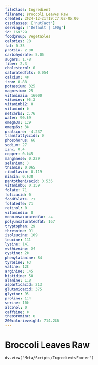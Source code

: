 ```yaml
---
fileClass: Ingredient
filename: Broccoli Leaves Raw
created: 2024-12-21T19:27:02-06:00
cssclasses: ['nutFact']
servings: ['Default | 100g']
id: 169329
foodgroup: Vegetables
calories: 28
fat: 0.35
protein: 2.98
carbohydrate: 5.06
sugars: 1.48
fiber: 2.3
cholesterol: 0
saturatedfats: 0.054
calcium: 48
iron: 0.88
potassium: 325
magnesium: 25
vitaminaiu: 16000
vitaminc: 93.2
vitaminb12: 0
vitamind: 0
netcarbs: 2.76
water: 90.69
omega3s: 129
omega6s: 38
pralscore: -4.237
transfattyacids: 0
phosphorus: 66
sodium: 27
zinc: 0.4
copper: 0.045
manganese: 0.229
selenium: 3
thiamin: 0.065
riboflavin: 0.119
niacin: 0.638
pantothenicacid: 0.535
vitaminb6: 0.159
folate: 71
folicacid: 0
foodfolate: 71
folatedfe: 71
retinol: 0
vitamindiu: 0
monounsaturatedfat: 24
polyunsaturatedfat: 167
tryptophan: 29
threonine: 91
isoleucine: 109
leucine: 131
lysine: 141
methionine: 34
cystine: 20
phenylalanine: 84
tyrosine: 63
valine: 128
arginine: 145
histidine: 50
alanine: 118
asparticacid: 213
glutamicacid: 375
glycine: 95
proline: 114
serine: 100
alcohol: 0
caffeine: 0
theobromine: 0
200calorieweight: 714.286
---
```


# Broccoli Leaves Raw

```dataviewjs
dv.view("Meta/Scripts/IngredientsFooter")
```
